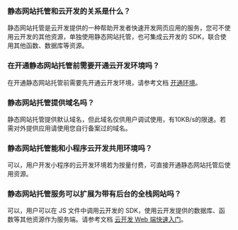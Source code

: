 ### 静态网站托管和云开发的关系是什么？

静态网站托管是云开发提供的一种帮助开发者快速开发网页应用的服务，您可不使用云开发的其他资源，单独使用静态网站托管，也可集成云开发的 SDK，联合使用其他函数、数据库等资源。

### 在开通静态网站托管前需要开通云开发环境吗？

在开通静态网站托管前需要先开通云开发环境，请参考文档 [开通环境](https://cloud.tencent.com/document/product/876/41391)。


### 静态网站托管提供域名吗？
静态网站托管提供默认域名，但此域名仅供用户调试使用，有10KB/s的限速。若需对外提供应用请使用您自行备案过的域名。


### 静态网站托管能和小程序云开发共用环境吗？
可以，用户开发小程序的云开发环境若为按量付费，可直接开通静态网站托管后使用资源。


### 静态网站托管服务可以扩展为带有后台的全栈网站吗？
可以，用户可以在 JS 文件中调用云开发的 SDK，使用云开发提供的数据库、函数等其他资源作为服务端。请参考文档 [云开发 Web 端快速入门](https://docs.cloudbase.net/quick-start/web/introduce.html#shi-xian-yuan-li)。
